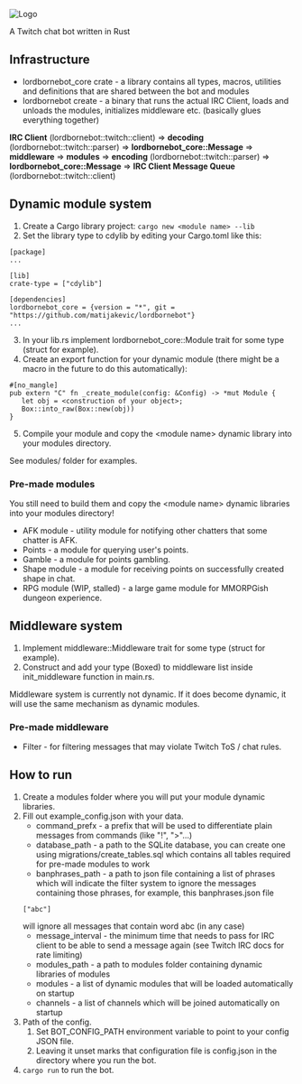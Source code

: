 ![Logo](https://i.nuuls.com/9BHHC.png)

A Twitch chat bot written in Rust

## Infrastructure
- lordbornebot_core crate - a library contains all types, macros, utilities and definitions that are shared between the bot and modules
- lordbornebot create - a binary that runs the actual IRC Client, loads and unloads the modules, initializes middleware etc. (basically glues everything together)

**IRC Client** (lordbornebot::twitch::client) ⇒ **decoding** (lordbornebot::twitch::parser) ⇒ **lordbornebot_core::Message** ⇒ **middleware** ⇒ **modules** ⇒ **encoding** (lordbornebot::twitch::parser) ⇒ **lordbornebot_core::Message** ⇒ **IRC Client Message Queue** (lordbornebot::twitch::client)

## Dynamic module system
1. Create a Cargo library project: `cargo new <module name> --lib`
2. Set the library type to cdylib by editing your Cargo.toml like this:
```
[package]
...

[lib]
crate-type = ["cdylib"]

[dependencies]
lordbornebot_core = {version = "*", git = "https://github.com/matijakevic/lordbornebot"}
...
```
3. In your lib.rs implement lordbornebot_core::Module trait for some type (struct for example).
4. Create an export function for your dynamic module (there might be a macro in the future to do this automatically):
```
#[no_mangle]
pub extern "C" fn _create_module(config: &Config) -> *mut Module {
   let obj = <construction of your object>;
   Box::into_raw(Box::new(obj))
}
```

5. Compile your module and copy the \<module name\> dynamic library into your modules directory.

See modules/ folder for examples.

### Pre-made modules
You still need to build them and copy the \<module name\> dynamic libraries into your modules directory!
- AFK module - utility module for notifying other chatters that some chatter is AFK.
- Points - a module for querying user's points.
- Gamble - a module for points gambling.
- Shape module - a module for receiving points on successfully created shape in chat.
- RPG module (WIP, stalled) - a large game module for MMORPGish dungeon experience.

## Middleware system
1. Implement middleware::Middleware trait for some type (struct for example).
2. Construct and add your type (Boxed) to middleware list inside init_middleware function in main.rs.

Middleware system is currently not dynamic. If it does become dynamic, it will use the same mechanism as dynamic modules.

### Pre-made middleware
- Filter - for filtering messages that may violate Twitch ToS / chat rules.

## How to run
1. Create a modules folder where you will put your module dynamic libraries.
2. Fill out example_config.json with your data.
   - command_prefx - a prefix that will be used to differentiate plain messages from commands (like "!", ">"...)
   - database_path - a path to the SQLite database, you can create one using migrations/create_tables.sql which contains all tables required for pre-made modules to work
   - banphrases_path - a path to json file containing a list of phrases which will indicate the filter system to ignore the messages containing those phrases, for example, this banphrases.json file
   ```
   ["abc"]
   ```
   will ignore all messages that contain word abc (in any case)
   - message_interval - the minimum time that needs to pass for IRC client to be able to send a message again (see Twitch IRC docs for rate limiting)
   - modules_path - a path to modules folder containing dynamic libraries of modules
   - modules - a list of dynamic modules that will be loaded automatically on startup
   - channels - a list of channels which will be joined automatically on startup
3. Path of the config.
   1. Set BOT_CONFIG_PATH environment variable to point to your config JSON file.
   2. Leaving it unset marks that configuration file is config.json in the directory where you run the bot.
4. `cargo run` to run the bot.
